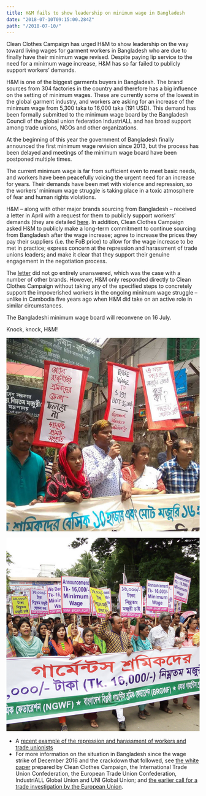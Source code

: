 ```yaml
---
title: H&M fails to show leadership on minimum wage in Bangladesh
date: "2018-07-10T09:15:00.284Z"
path: "/2018-07-10/"
---
```


Clean Clothes Campaign has urged H&M to show leadership on the way toward living wages for garment workers in Bangladesh who are due to finally have their minimum wage revised.
Despite paying lip service to the need for a minimum wage increase, H&M has so far failed to publicly support workers’ demands.
<!-- end -->

H&M is one of the biggest garments buyers in Bangladesh. The brand sources from 304 factories in the country and therefore has a big influence on the setting of minimum wages. These are currently some of the lowest in the global garment industry, and workers are asking for an increase of the minimum wage from 5,300 taka to 16,000 taka (191 USD). This demand has been formally submitted to the minimum wage board by the Bangladesh Council of the global union federation IndustriALL and has broad support among trade unions, NGOs and other organizations.

At the beginning of this year the government of Bangladesh finally announced the first minimum wage revision since 2013, but the process has been delayed and meetings of the minimum wage board have been postponed multiple times.

The current minimum wage is far from sufficient even to meet basic needs, and workers have been peacefully voicing the urgent need for an increase for years. Their demands have been met with violence and repression, so the workers’ minimum wage struggle is taking place in a toxic atmosphere of fear and human rights violations. 

H&M – along with other major brands sourcing from Bangladesh – received a letter in April with a request for them to publicly support workers’ demands (they are detailed [here](https://cleanclothes.org/news/2018/07/06/full-support-for-bangladeshi-garment-workers2019-demands-on-minimum-wage).
In addition, Clean Clothes Campaign asked H&M to publicly make a long-term commitment to continue sourcing from Bangladesh after the wage increase; agree to increase the prices they pay their suppliers (i.e. the FoB price) to allow for the wage increase to be met in practice; express concern at the repression and harassment of trade unions leaders; and make it clear that they support their genuine engagement in the negotiation process.

The [letter](https://cleanclothes.org/news/2018/04/25/brands-sourcing-from-bangladesh-urged-to-support-workers2019-minimum-wage-demands) did not go entirely unanswered, which was the case with a number of other brands. However, H&M only responded directly to Clean Clothes Campaign without taking any of the specified steps to concretely support the impoverished workers in the ongoing minimum wage struggle – unlike in Cambodia five years ago when H&M did take on an active role in similar circumstances.

The Bangladeshi minimum wage board will reconvene on 16 July.

Knock, knock, H&M!

![Wage protest July 2, 2018 in Bangladesh](wagestruggle1.jpg)

![Wage protest July 5, 2018 in Bangladesh](wagestruggle2.png)

- A [recent example of the repression and harassment of workers and trade unionists](https://cleanclothes.org/news/2018/07/06/2018/04/07/clean-clothes-campaign-calls-for-immediate-release-of-bangladesh-trade-unionists-held-on-false-charges)
- For more information on the situation in Bangladesh since the wage strike of December 2016 and the crackdown that followed, see [the white paper](https://cleanclothes.org/news/2018/07/resources/publications/the-european-union-and-the-bangladesh-garment-industry-the-failure-of-the-sustainability-compact/view) prepared by Clean Clothes Campaign, the International Trade Union Confederation, the European Trade Union Confederation, IndustriALL Global Union and UNI Global Union; and [the earlier call for a trade investigation by the European Union](https://cleanclothes.org/news/2018/07/resources/publications/european-union-and-the-bangladesh-garment-industry-the-case-for-a-trade-investigation/view).